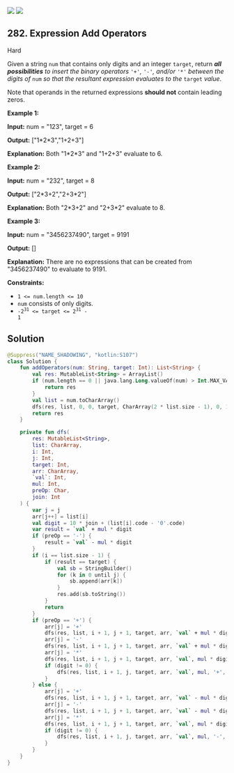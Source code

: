 [![](https://img.shields.io/github/stars/javadev/LeetCode-in-Kotlin?label=Stars&style=flat-square)](https://github.com/javadev/LeetCode-in-Kotlin)
[![](https://img.shields.io/github/forks/javadev/LeetCode-in-Kotlin?label=Fork%20me%20on%20GitHub%20&style=flat-square)](https://github.com/javadev/LeetCode-in-Kotlin/fork)

## 282\. Expression Add Operators

Hard

Given a string `num` that contains only digits and an integer `target`, return _**all possibilities** to insert the binary operators_ `'+'`_,_ `'-'`_, and/or_ `'*'` _between the digits of_ `num` _so that the resultant expression evaluates to the_ `target` _value_.

Note that operands in the returned expressions **should not** contain leading zeros.

**Example 1:**

**Input:** num = "123", target = 6

**Output:** ["1\*2\*3","1+2+3"]

**Explanation:** Both "1\*2\*3" and "1+2+3" evaluate to 6.

**Example 2:**

**Input:** num = "232", target = 8

**Output:** ["2\*3+2","2+3\*2"]

**Explanation:** Both "2\*3+2" and "2+3\*2" evaluate to 8.

**Example 3:**

**Input:** num = "3456237490", target = 9191

**Output:** []

**Explanation:** There are no expressions that can be created from "3456237490" to evaluate to 9191.

**Constraints:**

*   `1 <= num.length <= 10`
*   `num` consists of only digits.
*   <code>-2<sup>31</sup> <= target <= 2<sup>31</sup> - 1</code>

## Solution

```kotlin
@Suppress("NAME_SHADOWING", "kotlin:S107")
class Solution {
    fun addOperators(num: String, target: Int): List<String> {
        val res: MutableList<String> = ArrayList()
        if (num.length == 0 || java.lang.Long.valueOf(num) > Int.MAX_VALUE) {
            return res
        }
        val list = num.toCharArray()
        dfs(res, list, 0, 0, target, CharArray(2 * list.size - 1), 0, 1, '+', 0)
        return res
    }

    private fun dfs(
        res: MutableList<String>,
        list: CharArray,
        i: Int,
        j: Int,
        target: Int,
        arr: CharArray,
        `val`: Int,
        mul: Int,
        preOp: Char,
        join: Int
    ) {
        var j = j
        arr[j++] = list[i]
        val digit = 10 * join + (list[i].code - '0'.code)
        var result = `val` + mul * digit
        if (preOp == '-') {
            result = `val` - mul * digit
        }
        if (i == list.size - 1) {
            if (result == target) {
                val sb = StringBuilder()
                for (k in 0 until j) {
                    sb.append(arr[k])
                }
                res.add(sb.toString())
            }
            return
        }
        if (preOp == '+') {
            arr[j] = '+'
            dfs(res, list, i + 1, j + 1, target, arr, `val` + mul * digit, 1, '+', 0)
            arr[j] = '-'
            dfs(res, list, i + 1, j + 1, target, arr, `val` + mul * digit, 1, '-', 0)
            arr[j] = '*'
            dfs(res, list, i + 1, j + 1, target, arr, `val`, mul * digit, '+', 0)
            if (digit != 0) {
                dfs(res, list, i + 1, j, target, arr, `val`, mul, '+', digit)
            }
        } else {
            arr[j] = '+'
            dfs(res, list, i + 1, j + 1, target, arr, `val` - mul * digit, 1, '+', 0)
            arr[j] = '-'
            dfs(res, list, i + 1, j + 1, target, arr, `val` - mul * digit, 1, '-', 0)
            arr[j] = '*'
            dfs(res, list, i + 1, j + 1, target, arr, `val`, mul * digit, '-', 0)
            if (digit != 0) {
                dfs(res, list, i + 1, j, target, arr, `val`, mul, '-', digit)
            }
        }
    }
}
```